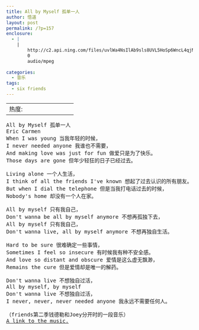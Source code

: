 ```yaml
---
title: All by Myself 孤单一人
author: 悟道
layout: post
permalink: /?p=157
enclosure:
  - |
    |
        http://c2.api.ning.com/files/uvlWa4NsIlAb9sls8UVL5HoSp6WncL4qjNVaHcUG32o74MZeDD982ilgC137JdUfl-VyRmK24Ofk89sopW42TQ4wp1iD-Osn/cp6fdq6DsKuWnpk0.mp3
        0
        audio/mpeg
        
categories:
  - 音乐
tags:
  - six friends
---
```

<table>
  <tr cellpadding=0><td>
    热度:
  </td><td cellpadding=0><img src='http://210.75.224.29/wordpress/wp-content/plugins/statpresscn/images/sun.gif' width=10 height=10 border=0 /></td><td cellpadding=0><img src='http://210.75.224.29/wordpress/wp-content/plugins/statpresscn/images/sun.gif' width=10 height=10 border=0 /></td><td cellpadding=0><img src='http://210.75.224.29/wordpress/wp-content/plugins/statpresscn/images/sun_dark.gif' width=10 height=10 border=0 /></td><td cellpadding=0><img src='http://210.75.224.29/wordpress/wp-content/plugins/statpresscn/images/sun_dark.gif' width=10 height=10 border=0 /></td><td cellpadding=0><img src='http://210.75.224.29/wordpress/wp-content/plugins/statpresscn/images/sun_dark.gif' width=10 height=10 border=0 /></td></tr>
</table>

<pre>All by Myself 孤单一人
Eric Carmen
When I was young 当我年轻的时候，
I never needed anyone 我谁也不需要，
And making love was just for fun 做爱只是为了快乐。
Those days are gone 但年少轻狂的日子已经过去。 

Living alone 一个人生活，
I think of all the friends I've known 想起了过去认识的所有朋友。
But when I dial the telephone 但是当我打电话过去的时候，
Nobody's home 却没有一个人在家。 

All by myself 只有我自己，
Don't wanna be all by myself anymore 不想再孤独下去，
All by myself 只有我自己，
Don't wanna live, all by myself anymore 不想再独自生活。 

Hard to be sure 很难确定一些事情，
Sometimes I feel so insecure 有时候我有种不安全感。
And love so distant and obscure 爱情是这么虚无飘渺，
Remains the cure 但是爱情却是唯一的解药。 

Don't wanna live 不想独自过活，
All by myself, by myself
Don't wanna live 不想独自过活，
I never, never, never needed anyone 我永远不需要任何人。

（friends第二季钱德勒和Joey分开时的一段音乐）
<a href="http://c2.api.ning.com/files/uvlWa4NsIlAb9sls8UVL5HoSp6WncL4qjNVaHcUG32o74MZeDD982ilgC137JdUfl-VyRmK24Ofk89sopW42TQ4wp1iD-Osn/cp6fdq6DsKuWnpk0.mp3">A link to the music.</a></pre>